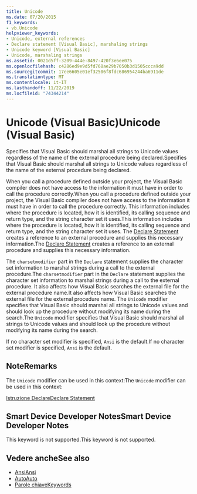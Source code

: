 ```yaml
---
title: Unicode
ms.date: 07/20/2015
f1_keywords:
- vb.Unicode
helpviewer_keywords:
- Unicode, external references
- Declare statement [Visual Basic], marshaling strings
- Unicode keyword [Visual Basic]
- Unicode, marshaling strings
ms.assetid: 0021d5ff-3209-444e-8497-420f3e6ee075
ms.openlocfilehash: c4286ed9e9d5fd768ae29b7050b3d1505ccca9dd
ms.sourcegitcommit: 17ee6605e01ef32506f8fdc686954244ba6911de
ms.translationtype: MT
ms.contentlocale: it-IT
ms.lasthandoff: 11/22/2019
ms.locfileid: "74344214"
---
```

# <a name="unicode-visual-basic"></a><span data-ttu-id="d54ea-102">Unicode (Visual Basic)</span><span class="sxs-lookup"><span data-stu-id="d54ea-102">Unicode (Visual Basic)</span></span>
<span data-ttu-id="d54ea-103">Specifies that Visual Basic should marshal all strings to Unicode values regardless of the name of the external procedure being declared.</span><span class="sxs-lookup"><span data-stu-id="d54ea-103">Specifies that Visual Basic should marshal all strings to Unicode values regardless of the name of the external procedure being declared.</span></span>  
  
 <span data-ttu-id="d54ea-104">When you call a procedure defined outside your project, the Visual Basic compiler does not have access to the information it must have in order to call the procedure correctly.</span><span class="sxs-lookup"><span data-stu-id="d54ea-104">When you call a procedure defined outside your project, the Visual Basic compiler does not have access to the information it must have in order to call the procedure correctly.</span></span> <span data-ttu-id="d54ea-105">This information includes where the procedure is located, how it is identified, its calling sequence and return type, and the string character set it uses.</span><span class="sxs-lookup"><span data-stu-id="d54ea-105">This information includes where the procedure is located, how it is identified, its calling sequence and return type, and the string character set it uses.</span></span> <span data-ttu-id="d54ea-106">The [Declare Statement](../../../visual-basic/language-reference/statements/declare-statement.md) creates a reference to an external procedure and supplies this necessary information.</span><span class="sxs-lookup"><span data-stu-id="d54ea-106">The [Declare Statement](../../../visual-basic/language-reference/statements/declare-statement.md) creates a reference to an external procedure and supplies this necessary information.</span></span>  
  
 <span data-ttu-id="d54ea-107">The `charsetmodifier` part in the `Declare` statement supplies the character set information to marshal strings during a call to the external procedure.</span><span class="sxs-lookup"><span data-stu-id="d54ea-107">The `charsetmodifier` part in the `Declare` statement supplies the character set information to marshal strings during a call to the external procedure.</span></span> <span data-ttu-id="d54ea-108">It also affects how Visual Basic searches the external file for the external procedure name.</span><span class="sxs-lookup"><span data-stu-id="d54ea-108">It also affects how Visual Basic searches the external file for the external procedure name.</span></span> <span data-ttu-id="d54ea-109">The `Unicode` modifier specifies that Visual Basic should marshal all strings to Unicode values and should look up the procedure without modifying its name during the search.</span><span class="sxs-lookup"><span data-stu-id="d54ea-109">The `Unicode` modifier specifies that Visual Basic should marshal all strings to Unicode values and should look up the procedure without modifying its name during the search.</span></span>  
  
 <span data-ttu-id="d54ea-110">If no character set modifier is specified, `Ansi` is the default.</span><span class="sxs-lookup"><span data-stu-id="d54ea-110">If no character set modifier is specified, `Ansi` is the default.</span></span>  
  
## <a name="remarks"></a><span data-ttu-id="d54ea-111">Note</span><span class="sxs-lookup"><span data-stu-id="d54ea-111">Remarks</span></span>  
 <span data-ttu-id="d54ea-112">The `Unicode` modifier can be used in this context:</span><span class="sxs-lookup"><span data-stu-id="d54ea-112">The `Unicode` modifier can be used in this context:</span></span>  
  
 [<span data-ttu-id="d54ea-113">Istruzione Declare</span><span class="sxs-lookup"><span data-stu-id="d54ea-113">Declare Statement</span></span>](../../../visual-basic/language-reference/statements/declare-statement.md)  
  
## <a name="smart-device-developer-notes"></a><span data-ttu-id="d54ea-114">Smart Device Developer Notes</span><span class="sxs-lookup"><span data-stu-id="d54ea-114">Smart Device Developer Notes</span></span>  
 <span data-ttu-id="d54ea-115">This keyword is not supported.</span><span class="sxs-lookup"><span data-stu-id="d54ea-115">This keyword is not supported.</span></span>  
  
## <a name="see-also"></a><span data-ttu-id="d54ea-116">Vedere anche</span><span class="sxs-lookup"><span data-stu-id="d54ea-116">See also</span></span>

- [<span data-ttu-id="d54ea-117">Ansi</span><span class="sxs-lookup"><span data-stu-id="d54ea-117">Ansi</span></span>](../../../visual-basic/language-reference/modifiers/ansi.md)
- [<span data-ttu-id="d54ea-118">Auto</span><span class="sxs-lookup"><span data-stu-id="d54ea-118">Auto</span></span>](../../../visual-basic/language-reference/modifiers/auto.md)
- [<span data-ttu-id="d54ea-119">Parole chiave</span><span class="sxs-lookup"><span data-stu-id="d54ea-119">Keywords</span></span>](../../../visual-basic/language-reference/keywords/index.md)
